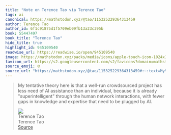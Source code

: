 ```yaml
---
title: "Note on Terence Tao via Terence Tao"
tags: ai
canonical: https://mathstodon.xyz/@tao/115325229364313459
author: Terence Tao
author_id: 6f1c91875d1f5709eb09fb13a23c395b
book: 55447497
book_title: "Terence Tao"
hide_title: true
highlight_id: 945109540
readwise_url: https://readwise.io/open/945109540
image: https://mathstodon.xyz/packs/media/icons/apple-touch-icon-1024x1024-db6849588b44f525363c37b65ef0ac66.png
favicon_url: https://s2.googleusercontent.com/s2/favicons?domain=mathstodon.xyz
source_emoji: 🌐
source_url: "https://mathstodon.xyz/@tao/115325229364313459#:~:text=My%20tentative%20theory,plugged%20by%20AI."
---
```


> My tentative theory here is that a well-run crowdsourced project has less need of AI assistance than an individual, because it is already "superintelligent" through the human network interactions, with fewer gaps in knowledge and expertise that need to be plugged by AI.
> <div class="quoteback-footer"><div class="quoteback-avatar"><img class="mini-favicon" src="https://s2.googleusercontent.com/s2/favicons?domain=mathstodon.xyz"></div><div class="quoteback-metadata"><div class="metadata-inner"><span style="display:none">FROM:</span><div aria-label="Terence Tao" class="quoteback-author"> Terence Tao</div><div aria-label="Terence Tao" class="quoteback-title"> Terence Tao</div></div></div><div class="quoteback-backlink"><a target="_blank" aria-label="go to the full text of this quotation" rel="noopener" href="https://mathstodon.xyz/@tao/115325229364313459#:~:text=My%20tentative%20theory,plugged%20by%20AI." class="quoteback-arrow"> Source</a></div></div>